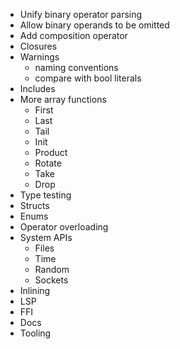 - Unify binary operator parsing
- Allow binary operands to be omitted
- Add composition operator
- Closures
- Warnings
  - naming conventions
  - compare with bool literals
- Includes
- More array functions
  - First
  - Last
  - Tail
  - Init
  - Product
  - Rotate
  - Take
  - Drop
- Type testing
- Structs
- Enums
- Operator overloading
- System APIs
  - Files
  - Time
  - Random
  - Sockets
- Inlining
- LSP
- FFI
- Docs
- Tooling